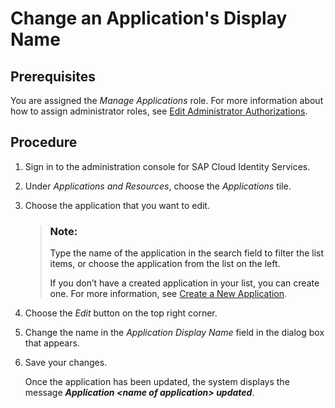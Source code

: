 <!-- loio83d65d05d5d44dd885e72e3cffd8d167 -->

# Change an Application's Display Name



## Prerequisites

You are assigned the *Manage Applications* role. For more information about how to assign administrator roles, see [Edit Administrator Authorizations](edit-administrator-authorizations-86ee374.md).



<a name="loio83d65d05d5d44dd885e72e3cffd8d167__steps_qqh_hfk_q4"/>

## Procedure

1.  Sign in to the administration console for SAP Cloud Identity Services.

2.  Under *Applications and Resources*, choose the *Applications* tile.

3.  Choose the application that you want to edit.

    > ### Note:  
    > Type the name of the application in the search field to filter the list items, or choose the application from the list on the left.
    > 
    > If you don’t have a created application in your list, you can create one. For more information, see [Create a New Application](create-a-new-application-0d4b255.md).

4.  Choose the *Edit* button on the top right corner.

5.  Change the name in the *Application Display Name* field in the dialog box that appears.

6.  Save your changes.

    Once the application has been updated, the system displays the message ***Application <name of application\> updated***.


